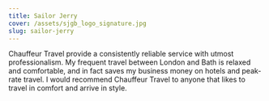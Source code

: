 ```yaml
---
title: Sailor Jerry
cover: /assets/sjgb_logo_signature.jpg
slug: sailor-jerry
---
```

Chauffeur Travel provide a consistently reliable service with utmost professionalism. My frequent travel between London and Bath is relaxed and comfortable, and in fact saves my business money on hotels and peak-rate travel. I would recommend Chauffeur Travel to anyone that likes to travel in comfort and arrive in style.
